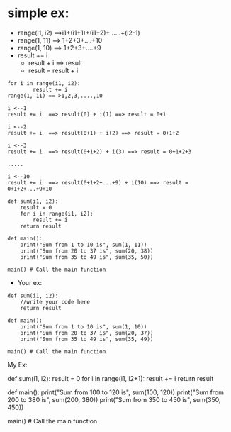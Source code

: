 # simple ex:
- range(i1, i2) ==>i1+(i1+1)+(i1+2)+ .....+(i2-1)
- range(1, 11) ==> 1+2+3+....+10
- range(1, 10) ==> 1+2+3+....+9
- result += i
  - result + i ==> result
  - result = result + i
```
for i in range(i1, i2):
        result += i 
range(1, 11) == >1,2,3,....,10

i <--1
result += i  ==> result(0) + i(1) ==> result = 0+1

i <--2
result += i  ==> result(0+1) + i(2) ==> result = 0+1+2

i <--3
result += i  ==> result(0+1+2) + i(3) ==> result = 0+1+2+3

.....

i <--10
result += i  ==> result(0+1+2+...+9) + i(10) ==> result = 0+1+2+...+9+10
```

```
def sum(i1, i2):
    result = 0
    for i in range(i1, i2):
        result += i
    return result

def main():
    print("Sum from 1 to 10 is", sum(1, 11)) 
    print("Sum from 20 to 37 is", sum(20, 38))
    print("Sum from 35 to 49 is", sum(35, 50))

main() # Call the main function
```
- Your ex:
```
def sum(i1, i2):
    //write your code here
    return result

def main():
    print("Sum from 1 to 10 is", sum(1, 10)) 
    print("Sum from 20 to 37 is", sum(20, 37))
    print("Sum from 35 to 49 is", sum(35, 49))

main() # Call the main function

```

My Ex:

def sum(i1, i2):
    result = 0
    for i in range(i1, i2+1):
        result += i
    return result

def main():
    print("Sum from 100 to 120 is", sum(100, 120)) 
    print("Sum from 200 to 380 is", sum(200, 380))
    print("Sum from 350 to 450 is", sum(350, 450))

main() # Call the main function
